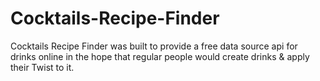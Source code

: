 # Cocktails-Recipe-Finder
Cocktails Recipe Finder was built to provide a free data source api for drinks online in the hope that regular people would create drinks &amp; apply their Twist to it.
